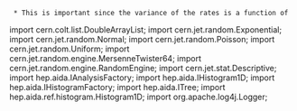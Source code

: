      * This is important since the variance of the rates is a function of 
import cern.colt.list.DoubleArrayList;
import cern.jet.random.Exponential;
import cern.jet.random.Normal;
import cern.jet.random.Poisson;
import cern.jet.random.Uniform;
import cern.jet.random.engine.MersenneTwister64;
import cern.jet.random.engine.RandomEngine;
import cern.jet.stat.Descriptive;
import hep.aida.IAnalysisFactory;
import hep.aida.IHistogram1D;
import hep.aida.IHistogramFactory;
import hep.aida.ITree;
import hep.aida.ref.histogram.Histogram1D;
import org.apache.log4j.Logger;

